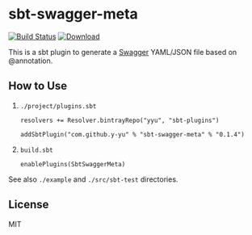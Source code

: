 sbt-swagger-meta
============================

[![Build Status](https://travis-ci.org/y-yu/sbt-swagger-meta.svg?branch=master)](https://travis-ci.org/y-yu/sbt-swagger-meta)
[ ![Download](https://api.bintray.com/packages/yyu/sbt-plugins/sbt-swagger-meta/images/download.svg) ](https://bintray.com/yyu/sbt-plugins/sbt-swagger-meta/_latestVersion)

This is a sbt plugin to generate a [Swagger](https://swagger.io/) YAML/JSON file based on @annotation.

## How to Use

1. `./project/plugins.sbt`

    ```
    resolvers += Resolver.bintrayRepo("yyu", "sbt-plugins")
    
    addSbtPlugin("com.github.y-yu" % "sbt-swagger-meta" % "0.1.4")
    ```
2. `build.sbt`

    ```
    enablePlugins(SbtSwaggerMeta)
    ```

See also `./example` and `./src/sbt-test` directories.

## License

MIT
